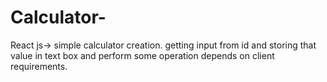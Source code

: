# Calculator-
React js-> simple calculator creation.
getting input from id and storing that  value in text box and perform some operation depends on client requirements. 

